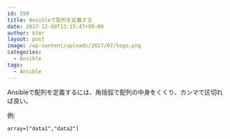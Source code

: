 ```yaml
---
id: 559
title: Ansibleで配列を定義する
date: 2017-12-08T13:15:47+09:00
author: kter
layout: post
image: /wp-content/uploads/2017/07/logo.png
categories:
  - Ansible
tags:
  - Ansible
---
```


Ansibleで配列を定義するには、角括弧で配列の中身をくくり、カンマで区切れば良い。

例:

```
array=["data1","data2"]
```
